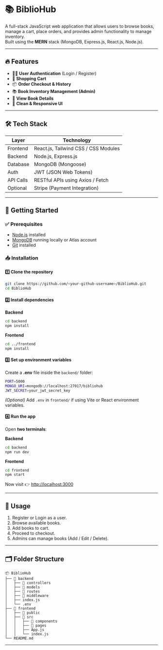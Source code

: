 # 📚 BiblioHub
A full-stack JavaScript web application that allows users to browse books, manage a cart, place orders, and provides admin functionality to manage inventory.  
Built using the **MERN** stack (MongoDB, Express.js, React.js, Node.js).

---

## 🔥 Features
- 🧑‍💼 **User Authentication** (Login / Register)
- 🛒 **Shopping Cart**
- 📦 **Order Checkout & History**
- 📚 **Book Inventory Management (Admin)**
- 🧾 **View Book Details**
- 🎨 **Clean & Responsive UI**

---

## 🛠️ Tech Stack
| Layer      | Technology                          |
|------------|--------------------------------------|
| Frontend   | React.js, Tailwind CSS / CSS Modules |
| Backend    | Node.js, Express.js                  |
| Database   | MongoDB (Mongoose)                   |
| Auth       | JWT (JSON Web Tokens)                |
| API Calls  | RESTful APIs using Axios / Fetch     |
| Optional   | Stripe (Payment Integration)         |

---

## 🚀 Getting Started

### ✅ Prerequisites
- [Node.js](https://nodejs.org/) installed
- [MongoDB](https://www.mongodb.com/) running locally or Atlas account
- [Git](https://git-scm.com/) installed

### 📥 Installation

#### 1️⃣ Clone the repository
```bash
git clone https://github.com/<your-github-username>/BiblioHub.git
cd BiblioHub
```

#### 2️⃣ Install dependencies
**Backend**
```bash
cd backend
npm install
```

**Frontend**
```bash
cd ../frontend
npm install
```

#### 3️⃣ Set up environment variables
Create a **.env** file inside the `backend/` folder:
```bash
PORT=5000
MONGO_URI=mongodb://localhost:27017/bibliohub
JWT_SECRET=your_jwt_secret_key
```

*(Optional)* Add `.env` in `frontend/` if using Vite or React environment variables.

#### 4️⃣ Run the app
Open **two terminals**:

**Backend**
```bash
cd backend
npm run dev
```

**Frontend**
```bash
cd frontend
npm start
```

Now visit 👉 [http://localhost:3000](http://localhost:3000)

---

## 🧪 Usage
1. Register or Login as a user.  
2. Browse available books.  
3. Add books to cart.  
4. Proceed to checkout.  
5. Admins can manage books (Add / Edit / Delete).  

---

## 🗂️ Folder Structure
```plaintext
📦 BiblioHub
├── 📁 backend
│   ├── 📁 controllers
│   ├── 📁 models
│   ├── 📁 routes
│   ├── 📁 middleware
│   ├── index.js
│   └── .env
├── 📁 frontend
│   ├── 📁 public
│   ├── 📁 src
│   │   ├── 📁 components
│   │   ├── 📁 pages
│   │   ├── App.js
│   │   └── index.js
└── README.md
```

---